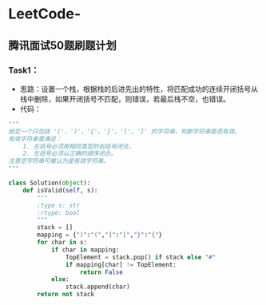# LeetCode-
## 腾讯面试50题刷题计划
### Task1：
* 思路：设置一个栈，根据栈的后进先出的特性，将匹配成功的连续开闭括号从栈中删除，如果开闭括号不匹配，则错误，若最后栈不空，也错误。
* 代码：
```python
"""
给定一个只包括 '('，')'，'{'，'}'，'['，']' 的字符串，判断字符串是否有效。
有效字符串需满足：
    1. 左括号必须用相同类型的右括号闭合。
    2. 左括号必须以正确的顺序闭合。
注意空字符串可被认为是有效字符串。
"""

class Solution(object):
    def isValid(self, s):
        """
        :type s: str
        :rtype: bool
        """
        stack = []
        mapping = {")":"(","]":"[","}":"{"}
        for char in s:
            if char in mapping:
                TopElement = stack.pop() if stack else "#"
                if mapping[char] != TopElement:
                    return False
            else:
                stack.append(char)
        return not stack
```
